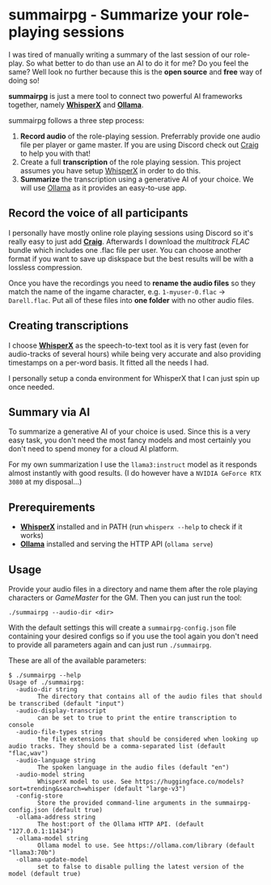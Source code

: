 # summairpg - Summarize your role-playing sessions

I was tired of manually writing a summary of the last session of our role-play. So what better to do than use an AI to do it for me?
Do you feel the same? Well look no further because this is the **open source** and **free** way of doing so!

**summairpg** is just a mere tool to connect two powerful AI frameworks together, namely **[WhisperX](https://github.com/m-bain/whisperX)** and **[Ollama](https://ollama.com/)**.

summairpg follows a three step process:

1. **Record audio** of the role-playing session. Preferrably provide one audio file per player or game master. If you are using Discord check out [Craig](https://craig.chat) to help you with that!
2. Create a full **transcription** of the role playing session. This project assumes you have setup [WhisperX](https://github.com/m-bain/whisperX) in order to do this.
3. **Summarize** the transcription using a generative AI of your choice. We will use [Ollama](https://ollama.com/) as it provides an easy-to-use app.

## Record the voice of all participants

I personally have mostly online role playing sessions using Discord so it's really easy to just add **[Craig](https://craig.chat)**. Afterwards I download the *multitrack FLAC* bundle which includes one .flac file per user. You can choose another format if you want to save up diskspace but the best results will be with a lossless compression.

Once you have the recordings you need to **rename the audio files** so they match the name of the ingame character, e.g. `1-myuser-0.flac` -> `Darell.flac`.
Put all of these files into **one folder** with no other audio files.

## Creating transcriptions

I choose **[WhisperX](https://github.com/m-bain/whisperX)** as the speech-to-text tool as it is very fast (even for audio-tracks of several hours) while being very accurate and also providing timestamps on a per-word basis. It fitted all the needs I had.

I personally setup a conda environment for WhisperX that I can just spin up once needed.

## Summary via AI

To summarize a generative AI of your choice is used. Since this is a very easy task, you don't need the most fancy models and most certainly you don't need to spend money for a cloud AI platform.

For my own summarization I use the `llama3:instruct` model as it responds almost instantly with good results. (I do however have a `NVIDIA GeForce RTX 3080` at my disposal...)

## Prerequirements

- **[WhisperX](https://github.com/m-bain/whisperX)** installed and in PATH (run `whisperx --help` to check if it works)
- **[Ollama](https://ollama.com/)** installed and serving the HTTP API (`ollama serve`)

## Usage

Provide your audio files in a directory and name them after the role playing characters or *GameMaster* for the GM.
Then you can just run the tool:

`./summairpg --audio-dir <dir>`

With the default settings this will create a `summairpg-config.json` file containing your desired configs so if you use the tool again you don't need to provide all parameters again and can just run `./summairpg`.

These are all of the available parameters:

```
$ ./summairpg --help
Usage of ./summairpg:
  -audio-dir string
        The directory that contains all of the audio files that should be transcribed (default "input")
  -audio-display-transcript
        can be set to true to print the entire transcription to console
  -audio-file-types string
        the file extensions that should be considered when looking up audio tracks. They should be a comma-separated list (default "flac,wav")
  -audio-language string
        The spoken language in the audio files (default "en")
  -audio-model string
        WhisperX model to use. See https://huggingface.co/models?sort=trending&search=whisper (default "large-v3")
  -config-store
        Store the provided command-line arguments in the summairpg-config.json (default true)
  -ollama-address string
        The host:port of the Ollama HTTP API. (default "127.0.0.1:11434")
  -ollama-model string
        Ollama model to use. See https://ollama.com/library (default "llama3:70b")
  -ollama-update-model
        set to false to disable pulling the latest version of the model (default true)
```
